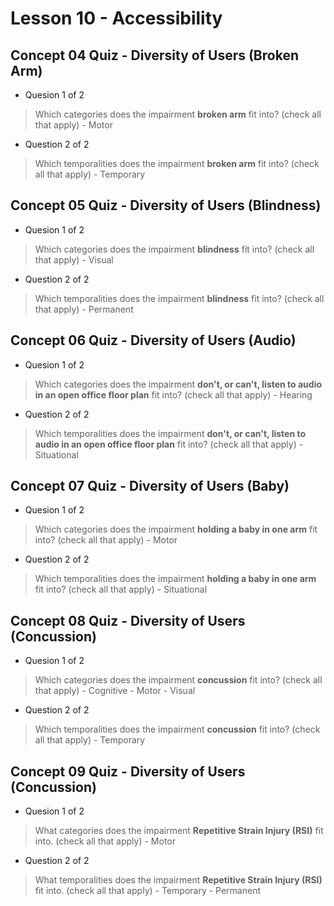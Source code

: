 # Lesson 10 - Accessibility

## Concept 04 Quiz - Diversity of Users (Broken Arm)

- Quesion 1 of 2
> Which categories does the impairment **broken arm** fit into? (check all that apply)
	- Motor

- Question 2 of 2
> Which temporalities does the impairment **broken arm** fit into? (check all that apply)
	- Temporary

## Concept 05 Quiz - Diversity of Users (Blindness)

- Quesion 1 of 2
> Which categories does the impairment **blindness** fit into? (check all that apply)
	- Visual

- Question 2 of 2
> Which temporalities does the impairment **blindness** fit into? (check all that apply)
	- Permanent

## Concept 06 Quiz - Diversity of Users (Audio)

- Quesion 1 of 2
> Which categories does the impairment **don't, or can't, listen to audio in an open office floor plan** fit into? (check all that apply)
	- Hearing

- Question 2 of 2
> Which temporalities does the impairment **don't, or can't, listen to audio in an open office floor plan** fit into? (check all that apply)
	- Situational

## Concept 07 Quiz - Diversity of Users (Baby)

- Quesion 1 of 2
> Which categories does the impairment **holding a baby in one arm** fit into? (check all that apply)
	- Motor

- Question 2 of 2
> Which temporalities does the impairment **holding a baby in one arm** fit into? (check all that apply)
	- Situational

## Concept 08 Quiz - Diversity of Users (Concussion)

- Quesion 1 of 2
> Which categories does the impairment **concussion** fit into? (check all that apply)
	- Cognitive
	- Motor
	- Visual

- Question 2 of 2
> Which temporalities does the impairment **concussion** fit into? (check all that apply)
	- Temporary	

## Concept 09 Quiz - Diversity of Users (Concussion)

- Quesion 1 of 2
> What categories does the impairment **Repetitive Strain Injury (RSI)** fit into. (check all that apply)
	- Motor

- Question 2 of 2
> What temporalities does the impairment **Repetitive Strain Injury (RSI)** fit into. (check all that apply)
	- Temporary
	- Permanent	